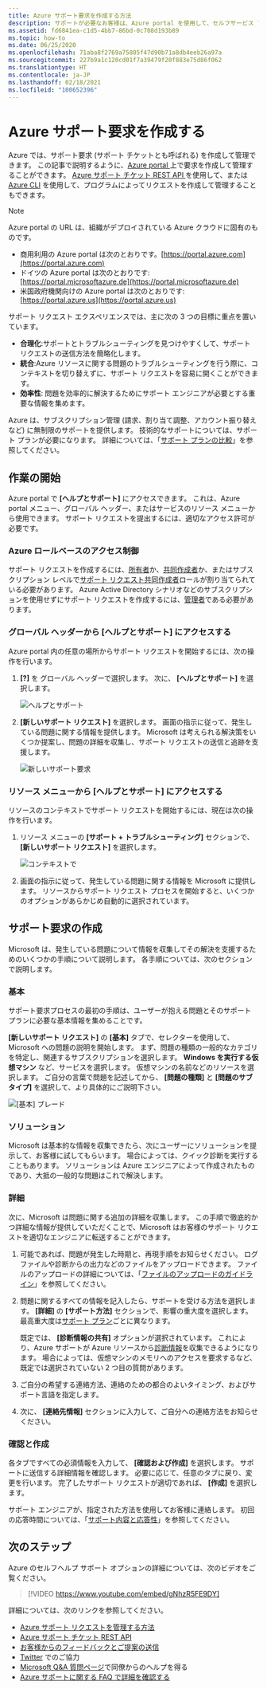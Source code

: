 ```yaml
---
title: Azure サポート要求を作成する方法
description: サポートが必要なお客様は、Azure portal を使用して、セルフサービス ソリューションを見つけたり、サポート リクエストを作成および管理したりできます。
ms.assetid: fd6841ea-c1d5-4bb7-86bd-0c708d193b89
ms.topic: how-to
ms.date: 06/25/2020
ms.openlocfilehash: 71aba8f2769a75805f47d90b71a8db4eeb26a97a
ms.sourcegitcommit: 227b9a1c120cd01f7a39479f20f883e75d86f062
ms.translationtype: HT
ms.contentlocale: ja-JP
ms.lasthandoff: 02/18/2021
ms.locfileid: "100652396"
---
```

# <a name="create-an-azure-support-request"></a>Azure サポート要求を作成する

Azure では、サポート要求 (サポート チケットとも呼ばれる) を作成して管理できます。 この記事で説明するように、[Azure portal ](https://portal.azure.com)上で要求を作成して管理することができます。 [Azure サポート チケット REST API ](/rest/api/support)を使用して、または [Azure CLI](/cli/azure/azure-cli-support-request) を使用して、プログラムによってリクエストを作成して管理することもできます。

> [!NOTE]
> Azure portal の URL は、組織がデプロイされている Azure クラウドに固有のものです。
>
>* 商用利用の Azure portal は次のとおりです。[https://portal.azure.com](https://portal.azure.com)
>* ドイツの Azure portal は次のとおりです: [https://portal.microsoftazure.de](https://portal.microsoftazure.de)
>* 米国政府機関向けの Azure portal は次のとおりです: [https://portal.azure.us](https://portal.azure.us)

サポート リクエスト エクスペリエンスでは、主に次の 3 つの目標に重点を置いています。

* **合理化**:サポートとトラブルシューティングを見つけやすくして、サポート リクエストの送信方法を簡略化します。
* **統合**:Azure リソースに関する問題のトラブルシューティングを行う際に、コンテキストを切り替えずに、サポート リクエストを容易に開くことができます。
* **効率性**: 問題を効率的に解決するためにサポート エンジニアが必要とする重要な情報を集めます。

Azure は、サブスクリプション管理 (請求、割り当て調整、アカウント振り替えなど) に無制限のサポートを提供します。 技術的なサポートについては、サポート プランが必要になります。 詳細については、「[サポート プランの比較](https://azure.microsoft.com/support/plans)」を参照してください。

## <a name="getting-started"></a>作業の開始

Azure portal で **[ヘルプとサポート]** にアクセスできます。 これは、Azure portal メニュー、グローバル ヘッダー、またはサービスのリソース メニューから使用できます。 サポート リクエストを提出するには、適切なアクセス許可が必要です。

### <a name="azure-role-based-access-control"></a>Azure ロールベースのアクセス制御

サポート リクエストを作成するには、[所有者](../../role-based-access-control/built-in-roles.md#owner)か、[共同作成者](../../role-based-access-control/built-in-roles.md#contributor)か、またはサブスクリプション レベルで[サポート リクエスト共同作成者](../../role-based-access-control/built-in-roles.md#support-request-contributor)ロールが割り当てられている必要があります。 Azure Active Directory シナリオなどのサブスクリプションを使用せずにサポート リクエストを作成するには、[管理者](../../active-directory/roles/permissions-reference.md)である必要があります。

### <a name="go-to-help--support-from-the-global-header"></a>グローバル ヘッダーから [ヘルプとサポート] にアクセスする

Azure portal 内の任意の場所からサポート リクエストを開始するには、次の操作を行います。

1. **[?]** を グローバル ヘッダーで選択します。 次に、 **[ヘルプとサポート]** を選択します。

   ![ヘルプとサポート](./media/how-to-create-azure-support-request/helpandsupportnewlower.png)

1. **[新しいサポート リクエスト]** を選択します。 画面の指示に従って、発生している問題に関する情報を提供します。 Microsoft は考えられる解決策をいくつか提案し、問題の詳細を収集し、サポート リクエストの送信と追跡を支援します。

   ![新しいサポート要求](./media/how-to-create-azure-support-request/newsupportrequest2lower.png)

### <a name="go-to-help--support-from-a-resource-menu"></a>リソース メニューから [ヘルプとサポート] にアクセスする

リソースのコンテキストでサポート リクエストを開始するには、現在は次の操作を行います。

1. リソース メニューの **[サポート + トラブルシューティング]** セクションで、 **[新しいサポート リクエスト]** を選択します。

   ![コンテキストで](./media/how-to-create-azure-support-request/incontext2lower.png)

1. 画面の指示に従って、発生している問題に関する情報を Microsoft に提供します。 リソースからサポート リクエスト プロセスを開始すると、いくつかのオプションがあらかじめ自動的に選択されています。

## <a name="create-a-support-request"></a>サポート要求の作成

Microsoft は、発生している問題について情報を収集してその解決を支援するためのいくつかの手順について説明します。 各手順については、次のセクションで説明します。

### <a name="basics"></a>基本

サポート要求プロセスの最初の手順は、ユーザーが抱える問題とそのサポート プランに必要な基本情報を集めることです。

**[新しいサポート リクエスト]** の **[基本]** タブで、セレクターを使用して、Microsoft への問題の説明を開始します。 まず、問題の種類の一般的なカテゴリを特定し、関連するサブスクリプションを選択します。 **Windows を実行する仮想マシン** など、サービスを選択します。 仮想マシンの名前などのリソースを選択します。 ご自分の言葉で問題を記述してから、 **[問題の種類]** と **[問題のサブタイプ]** を選択して、より具体的にご説明下さい。

![[基本] ブレード](./media/how-to-create-azure-support-request/basics2lower.png)

### <a name="solutions"></a>ソリューション

Microsoft は基本的な情報を収集できたら、次にユーザーにソリューションを提示して、お客様に試してもらいます。 場合によっては、クイック診断を実行することもあります。 ソリューションは Azure エンジニアによって作成されたものであり、大抵の一般的な問題はこれで解決します。

### <a name="details"></a>詳細

次に、Microsoft は問題に関する追加の詳細を収集します。 この手順で徹底的かつ詳細な情報が提供していただくことで、Microsoft はお客様のサポート リクエストを適切なエンジニアに転送することができます。

1. 可能であれば、問題が発生した時期と、再現手順をお知らせください。 ログ ファイルや診断からの出力などのファイルをアップロードできます。 ファイルのアップロードの詳細については、「[ファイルのアップロードのガイドライン](how-to-manage-azure-support-request.md#file-upload-guidelines)」を参照してください。

1. 問題に関するすべての情報を記入したら、サポートを受ける方法を選択します。 **[詳細]** の **[サポート方法]** セクションで、影響の重大度を選択します。 最高重大度は[サポート プラン](https://azure.microsoft.com/support/plans)ごとに異なります。

    既定では、 **[診断情報の共有]** オプションが選択されています。 これにより、Azure サポートが Azure リソースから[診断情報](https://azure.microsoft.com/support/legal/support-diagnostic-information-collection/)を収集できるようになります。 場合によっては、仮想マシンのメモリへのアクセスを要求するなど、既定では選択されていない 2 つ目の質問があります。

1. ご自分の希望する連絡方法、連絡のための都合のよいタイミング、およびサポート言語を指定します。

1. 次に、 **[連絡先情報]** セクションに入力して、ご自分への連絡方法をお知らせください。

### <a name="review--create"></a>確認と作成

各タブですべての必須情報を入力して、 **[確認および作成]** を選択します。 サポートに送信する詳細情報を確認します。 必要に応じて、任意のタブに戻り、変更を行います。 完了したサポート リクエストが適切であれば、 **[作成]** を選択します。

サポート エンジニアが、指定された方法を使用してお客様に連絡します。 初回の応答時間については、「[サポート内容と応答性](https://azure.microsoft.com/support/plans/response/)」を参照してください。


## <a name="next-steps"></a>次のステップ

Azure のセルフヘルプ サポート オプションの詳細については、次のビデオをご覧ください。

> [!VIDEO https://www.youtube.com/embed/gNhzR5FE9DY]

詳細については、次のリンクを参照してください。

* [Azure サポート リクエストを管理する方法](how-to-manage-azure-support-request.md)
* [Azure サポート チケット REST API](/rest/api/support)
* [お客様からのフィードバックとご提案の送信](https://feedback.azure.com/forums/266794-support-feedback)
* [Twitter](https://twitter.com/azuresupport) でのご協力
* [Microsoft Q&A 質問ページ](/answers/products/azure)で同僚からのヘルプを得る
* [Azure サポートに関する FAQ で詳細を確認する](https://azure.microsoft.com/support/faq)